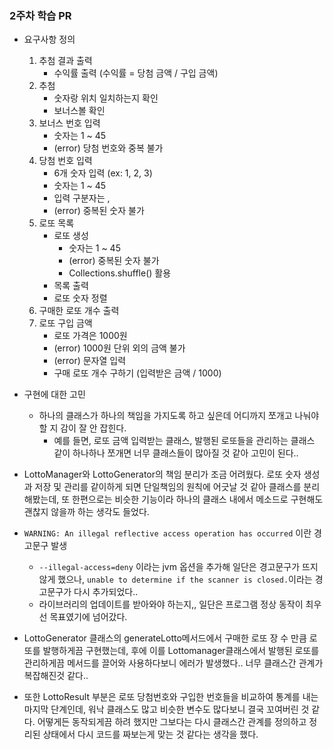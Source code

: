 ### 2주차 학습 PR

- 요구사항 정의
    1. 추첨 결과 출력
        - 수익률 출력 (수익률 = 당첨 금액 / 구입 금액)
    2. 추첨
        - 숫자랑 위치 일치하는지 확인
        - 보너스볼 확인
    3. 보너스 번호 입력
        - 숫자는 1 ~ 45
        - (error) 당첨 번호와 중복 불가
    4. 당첨 번호 입력
        - 6개 숫자 입력 (ex: 1, 2, 3)
        - 숫자는 1 ~ 45
        - 입력 구분자는 ,
        - (error) 중복된 숫자 불가
    5. 로또 목록
        - 로또 생성
            - 숫자는 1 ~ 45
            - (error) 중복된 숫자 불가
            - Collections.shuffle() 활용
        - 목록 출력
        - 로또 숫자 정렬
    6. 구매한 로또 개수 출력
    7. 로또 구입 금액
        - 로또 가격은 1000원
        - (error) 1000원 단위 외의 금액 불가
        - (error) 문자열 입력
        - 구매 로또 개수 구하기 (입력받은 금액 / 1000)

- 구현에 대한 고민
    - 하나의 클래스가 하나의 책임을 가지도록 하고 싶은데 어디까지 쪼개고 나눠야 할 지 감이 잘 안 잡힌다.
        - 예를 들면, 로또 금액 입력받는 클래스, 발행된 로또들을 관리하는 클래스 같이 하나하나 쪼개면 너무 클래스들이 많아질 것 같아 고민이 된다..

- LottoManager와 LottoGenerator의 책임 분리가 조금 어려웠다. 로또 숫자 생성과 저장 및 관리를 같이하게 되면 단일책임의 원칙에 어긋날 것 같아 클래스를 분리해봤는데, 또 한편으로는 비슷한 기능이라 하나의 클래스 내에서 메소드로 구현해도 괜찮지 않을까 하는 생각도 들었다.
- `WARNING: An illegal reflective access operation has occurred` 이란 경고문구 발생
    - `--illegal-access=deny` 이라는 jvm 옵션을 추가해 일단은 경고문구가 뜨지 않게 했으나, `unable to determine if the scanner is closed.`이라는 경고문구가 다시 추가되었다..
    - 라이브러리의 업데이트를 받아와야 하는지,, 일단은 프로그램 정상 동작이 최우선 목표였기에 넘어갔다.
- LottoGenerator 클래스의 generateLotto메서드에서 구매한 로또 장 수 만큼 로또를 발행하게끔 구현했는데, 후에 이를 Lottomanager클래스에서 발행된 로또를 관리하게끔 메서드를 끌어와 사용하다보니 에러가 발생했다.. 너무 클래스간 관계가 복잡해진것 같다..
- 또한 LottoResult 부분은 로또 당첨번호와 구입한 번호들을 비교하여 통계를 내는 마지막 단계인데, 워낙 클래스도 많고 비슷한 변수도 많다보니 결국 꼬여버린 것 같다. 어떻게든 동작되게끔 하려 했지만 그보다는 다시 클래스간 관계를 정의하고 정리된 상태에서 다시 코드를 짜보는게 맞는 것 같다는 생각을 했다.